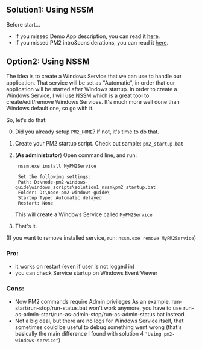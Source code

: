 ## Solution1: Using NSSM

Before start...

+ If you missed Demo App description, you can read it [here](https://github.com/accantelliw/node-pm2-windows-guide/ "here").
+ If you missed PM2 intro&considerations, you can read it [here](https://github.com/accantelliw/node-pm2-windows-guide/ "here").

## Option2: Using NSSM

The idea is to create a Windows Service that we can use to handle our application. That service will be set as "Automatic", in order that our application will be started after Windows startup. In order to create a Windows Service, I will use [NSSM](http://nssm.cc/ "NSSM") which is a great tool to create/edit/remove Windows Services. It's much more well done than Windows default one, so go with it. 

So, let's do that:

0. Did you already setup `PM2_HOME`? If not, it's time to do that.  
1. Create your PM2 startup script. Check out sample: `pm2_startup.bat`
2. (**As administrator**) Open command line, and run:

	    nssm.exe install MyPM2Service

	    Set the following settings:
	    Path: D:\node-pm2-windows-guide\windows_scripts\solution1_nssm\pm2_startup.bat
	    Folder: D:\node-pm2-windows-guide\
	    Startup Type: Automatic delayed
	    Restart: None
   This will create a Windows Service called `MyPM2Service`
3. That's it.

(If you want to remove installed service, run: `nssm.exe remove MyPM2Service`)


### Pro:
+ it works on restart (even if user is not logged in)
+ you can check Service startup on Windows Event Viewer

### Cons:
- Now PM2 commands require Admin privileges
As an example, run-start/run-stop/run-status.bat won't work anymore, you have to use run-as-admin-start/run-as-admin-stop/run-as-admin-status.bat instead.
- Not a big deal, but there are no logs for Windows Service itself, that sometimes could be useful to debug something went wrong (that's basically the main difference I found with solution 4 `"Using pm2-windows-service"`)
